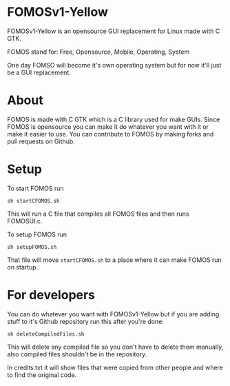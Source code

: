 # FOMOSv1-Yellow


FOMOSv1-Yellow is an opensource GUI replacement for Linux made with C GTK.

FOMOS stand for: Free, Opensource, Mobile, Operating, System

One day FOMSO will become it's own operating system but for now it'll just be a GUI replacement.
#
# About
FOMOS is made with C GTK which is a C library used for make GUIs. Since FOMOS is opensource you can make it do whatever 
you want with it or make it easier to use. You can contribute to FOMOS by making forks and pull requests on Github.

#
# Setup

To start FOMOS run
```shell script
sh startCFOMOS.sh
```

This will run a C file that compiles all FOMOS files and then runs FOMOSUI.c.

To setup FOMOS run
```shell script
sh setupFOMOS.sh
```

That file will move ```startCFOMOS.sh``` to a place where it can make FOMOS run on startup.

#
# For developers

You can do whatever you want with FOMOSv1-Yellow but if you are adding stuff to it's Github repository run this after you're done:

```shell script
sh deleteCompiledFiles.sh
```

This will delete any compiled file so you don't have to delete them manually, also compiled files shouldn't be in the repository.


In credits.txt it will show files that were copied from other people and where to find the original code.
